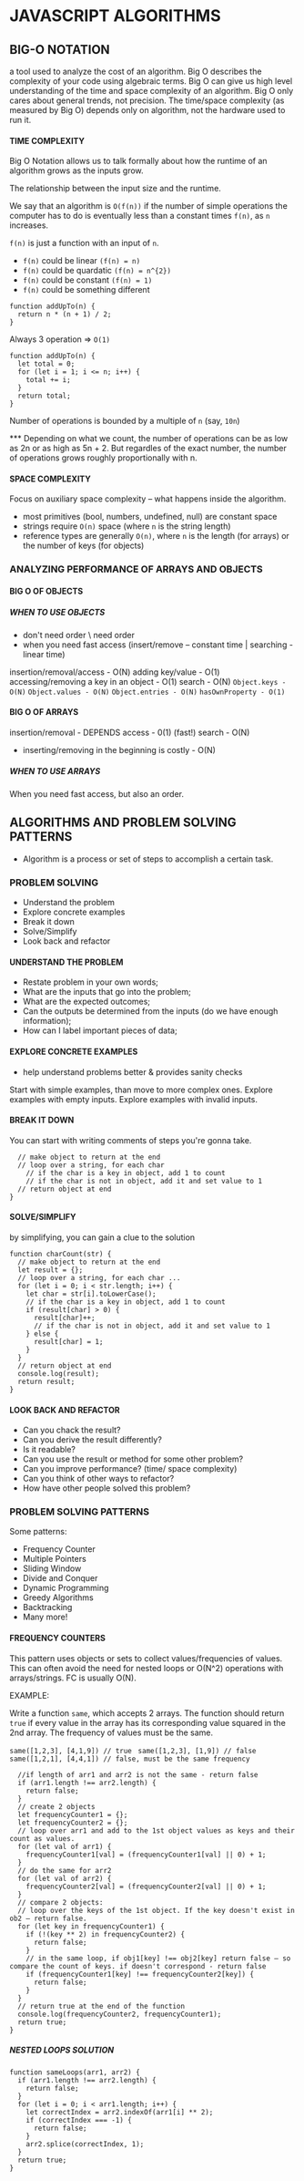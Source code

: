 # JAVASCRIPT ALGORITHMS

## BIG-O NOTATION

a tool used to analyze the cost of an algorithm. Big O describes the complexity of your code using algebraic terms. Big O can give us high level understanding of the time and space complexity of an algorithm. Big O only cares about general trends, not precision. The time/space complexity (as measured by Big O) depends only on algorithm, not the hardware used to run it.

#### TIME COMPLEXITY

Big O Notation allows us to talk formally about how the runtime of an algorithm grows as the inputs grow.

The relationship between the input size and the runtime.

We say that an algorithm is `O(f(n))` if the number of simple operations the computer has to do is eventually less than a constant times `f(n)`, as `n` increases.

`f(n)` is just a function with an input of `n`.

- `f(n)` could be linear `(f(n) = n)`
- `f(n)` could be quardatic `(f(n) = n^{2})`
- `f(n)` could be constant `(f(n) = 1)`
- `f(n)` could be something different

```
function addUpTo(n) {
  return n * (n + 1) / 2;
}
```

Always 3 operation => `O(1)`

```
function addUpTo(n) {
  let total = 0;
  for (let i = 1; i <= n; i++) {
    total += i;
  }
  return total;
}
```

Number of operations is bounded by a multiple of `n` (say, `10n`)

\*\*\* Depending on what we count, the number of operations can be as low as 2n or as high as 5n + 2. But regardles of the exact number, the number of operations grows roughly proportionally with n.

#### SPACE COMPLEXITY

Focus on auxiliary space complexity – what happens inside the algorithm.

- most primitives (bool, numbers, undefined, null) are constant space
- strings require `O(n)` space (where `n` is the string length)
- reference types are generally `O(n)`, where `n` is the length (for arrays) or the number of keys (for objects)

### ANALYZING PERFORMANCE OF ARRAYS AND OBJECTS

#### BIG O OF OBJECTS

##### WHEN TO USE OBJECTS

- don't need order \ need order
- when you need fast access (insert/remove – constant time | searching - linear time)

insertion/removal/access - O(N)
adding key/value - O(1)
accessing/removing a key in an object - O(1)
search - O(N)
`Object.keys - O(N)`
`Object.values - O(N)`
`Object.entries - O(N)`
`hasOwnProperty - O(1)`

#### BIG O OF ARRAYS

insertion/removal - DEPENDS
access - 0(1) (fast!)
search - O(N)

- inserting/removing in the beginning is costly - O(N)

##### WHEN TO USE ARRAYS

When you need fast access, but also an order.

## ALGORITHMS AND PROBLEM SOLVING PATTERNS

- Algorithm is a process or set of steps to accomplish a certain task.

### PROBLEM SOLVING

- Understand the problem
- Explore concrete examples
- Break it down
- Solve/Simplify
- Look back and refactor

#### UNDERSTAND THE PROBLEM

- Restate problem in your own words;
- What are the inputs that go into the problem;
- What are the expected outcomes;
- Can the outputs be determined from the inputs (do we have enough information);
- How can I label important pieces of data;

#### EXPLORE CONCRETE EXAMPLES

- help understand problems better & provides sanity checks

Start with simple examples, than move to more complex ones.
Explore examples with empty inputs.
Explore examples with invalid inputs.

#### BREAK IT DOWN

You can start with writing comments of steps you're gonna take.

```function charCount(str) {
  // make object to return at the end
  // loop over a string, for each char
    // if the char is a key in object, add 1 to count
    // if the char is not in object, add it and set value to 1
  // return object at end
}
```

#### SOLVE/SIMPLIFY

by simplifying, you can gain a clue to the solution

```
function charCount(str) {
  // make object to return at the end
  let result = {};
  // loop over a string, for each char ...
  for (let i = 0; i < str.length; i++) {
    let char = str[i].toLowerCase();
    // if the char is a key in object, add 1 to count
    if (result[char] > 0) {
      result[char]++;
      // if the char is not in object, add it and set value to 1
    } else {
      result[char] = 1;
    }
  }
  // return object at end
  console.log(result);
  return result;
}
```

#### LOOK BACK AND REFACTOR

- Can you chack the result?
- Can you derive the result differently?
- Is it readable?
- Can you use the result or method for some other problem?
- Can you improve performance? (time/ space complexity)
- Can you think of other ways to refactor?
- How have other people solved this problem?

### PROBLEM SOLVING PATTERNS

Some patterns:

- Frequency Counter
- Multiple Pointers
- Sliding Window
- Divide and Conquer
- Dynamic Programming
- Greedy Algorithms
- Backtracking
- Many more!

#### FREQUENCY COUNTERS

This pattern uses objects or sets to collect values/frequencies of values.
This can often avoid the need for nested loops or O(N^2) operations with arrays/strings.
FC is usually O(N).

EXAMPLE:

Write a function `same`, which accepts 2 arrays. The function should return `true` if every value in the array has its corresponding value squared in the 2nd array. The frequency of values must be the same.

`same([1,2,3], [4,1,9]) // true `
`same([1,2,3], [1,9]) // false `
`same([1,2,1], [4,4,1]) // false, must be the same frequency`

```function same(arr1, arr2) {
  //if length of arr1 and arr2 is not the same - return false
  if (arr1.length !== arr2.length) {
    return false;
  }
  // create 2 objects
  let frequencyCounter1 = {};
  let frequencyCounter2 = {};
  // loop over arr1 and add to the 1st object values as keys and their count as values.
  for (let val of arr1) {
    frequencyCounter1[val] = (frequencyCounter1[val] || 0) + 1;
  }
  // do the same for arr2
  for (let val of arr2) {
    frequencyCounter2[val] = (frequencyCounter2[val] || 0) + 1;
  }
  // compare 2 objects:
  // loop over the keys of the 1st object. If the key doesn't exist in ob2 – return false.
  for (let key in frequencyCounter1) {
    if (!(key ** 2) in frequencyCounter2) {
      return false;
    }
    // in the same loop, if obj1[key] !== obj2[key] return false – so compare the count of keys. if doesn't correspond - return false
    if (frequencyCounter1[key] !== frequencyCounter2[key]) {
      return false;
    }
  }
  // return true at the end of the function
  console.log(frequencyCounter2, frequencyCounter1);
  return true;
}
```

##### NESTED LOOPS SOLUTION

```
function sameLoops(arr1, arr2) {
  if (arr1.length !== arr2.length) {
    return false;
  }
  for (let i = 0; i < arr1.length; i++) {
    let correctIndex = arr2.indexOf(arr1[i] ** 2);
    if (correctIndex === -1) {
      return false;
    }
    arr2.splice(correctIndex, 1);
  }
  return true;
}
```
